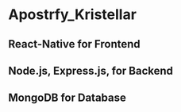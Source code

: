 # Apostrfy_Kristellar

## React-Native for Frontend
## Node.js, Express.js, for Backend
## MongoDB for Database
